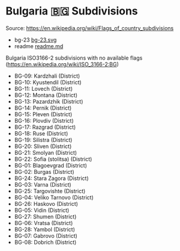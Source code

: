 # Bulgaria 🇧🇬 Subdivisions

Source: https://en.wikipedia.org/wiki/Flags_of_country_subdivisions

* bg-23 [bg-23.svg](https://github.com/amckenna41/iso3166-flag-icons/blob/main/iso3166-2-icons/BG/bg-23.svg)
* readme [readme.md](https://github.com/amckenna41/iso3166-flag-icons/blob/main/iso3166-2-icons/BG/readme.md)

Bulgaria ISO3166-2 subdivisions with no available flags (https://en.wikipedia.org/wiki/ISO_3166-2:BG)

* BG-09: Kardzhali (District)
* BG-10: Kyustendil (District)
* BG-11: Lovech (District)
* BG-12: Montana (District)
* BG-13: Pazardzhik (District)
* BG-14: Pernik (District)
* BG-15: Pleven (District)
* BG-16: Plovdiv (District)
* BG-17: Razgrad (District)
* BG-18: Ruse (District)
* BG-19: Silistra (District)
* BG-20: Sliven (District)
* BG-21: Smolyan (District)
* BG-22: Sofia (stolitsa) (District)
* BG-01: Blagoevgrad (District)
* BG-02: Burgas (District)
* BG-24: Stara Zagora (District)
* BG-03: Varna (District)
* BG-25: Targovishte (District)
* BG-04: Veliko Tarnovo (District)
* BG-26: Haskovo (District)
* BG-05: Vidin (District)
* BG-27: Shumen (District)
* BG-06: Vratsa (District)
* BG-28: Yambol (District)
* BG-07: Gabrovo (District)
* BG-08: Dobrich (District)